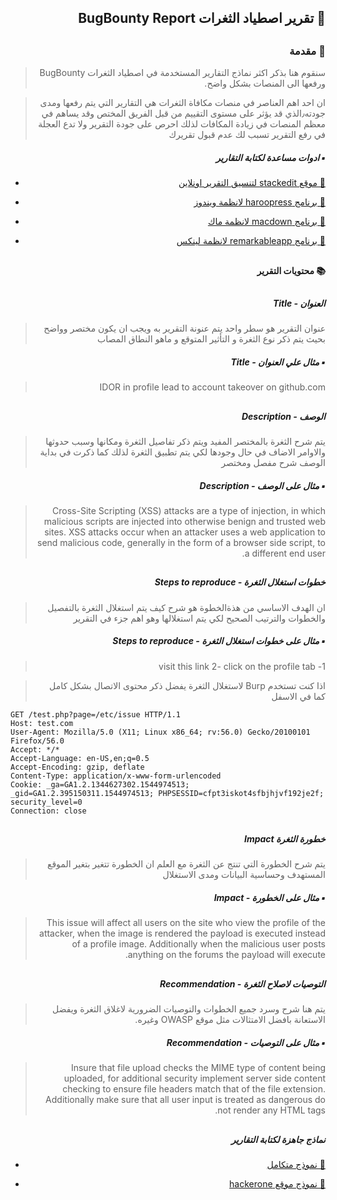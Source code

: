 <h2 dir='rtl' align='right'>📝 تقرير اصطياد الثغرات BugBounty Report </h2>

## <h3 dir='rtl' align='right'>📖 مقدمة </h3>

>  <p dir='rtl' align='right'> سنقوم هنا بذكر اكثر نماذج التقارير المستخدمة في اصطياد الثغرات BugBounty ورفعها الى المنصات بشكل واضح.
</p>

>  <p dir='rtl' align='right'> ان احد اهم العناصر في منصات مكافاة الثغرات هي التقارير التي يتم رفعها ومدى جودته٫الذي قد يؤثر على مستوى التقييم من قبل الفريق المختص وقد يساهم في معظم المنصات في زيادة المكافات لذلك احرص على جودة التقرير ولا تدع العجلة في رفع التقرير تسبب لك عدم قبول تقريرك
</p>


<h5 dir='rtl' align='right'>▪️ ادوات مساعدة لكتابة التقارير </h5>

- [<p dir='rtl' align='right'>🔗  موقع stackedit لتنسيق التقرير اونلاين </p>](https://stackedit.io/)
- [<p dir='rtl' align='right'>🔗  برنامج haroopress لانظمة ويندوز  </p>](http://pad.haroopress.com/)
- [<p dir='rtl' align='right'>🔗  برنامج macdown لانظمة ماك  </p>](http://macdown.uranusjr.com/)
- [<p dir='rtl' align='right'>🔗  برنامج remarkableapp لانظمة لينكس  </p>](https://remarkableapp.github.io/)

## <h4 dir='rtl' align='right'>📚 محتويات التقرير  </h4>

## <h5 dir='rtl' align='right'> العنوان - Title  </h5>

>  <p dir='rtl' align='right'> عنوان التقرير هو سطر واحد يتم عنونة التقرير به ويجب ان يكون مختصر وواضح بحيث يتم ذكر نوع الثغرة و التأثير المتوقع و ماهو النطاق المصاب 
</p>

<h5 dir='rtl' align='right'>▪️ مثال علي العنوان - Title </h5>

>  <p dir='rtl' align='right'>IDOR in profile lead to account takeover on github.com 
</p>

## <h5 dir='rtl' align='right'> الوصف - Description </h5>

>  <p dir='rtl' align='right'> يتم شرح الثغرة بالمختصر المفيد ويتم ذكر تفاصيل الثغرة ومكانها وسبب حدوثها والاوامر الاضاف في حال وجودها لكي يتم تطبيق الثغرة لذلك كما ذكرت في بداية الوصف شرح مفصل ومختصر 
</p>

<h5 dir='rtl' align='right'>▪️ مثال على الوصف - Description </h5>

>  <p dir='rtl' align='right'>Cross-Site Scripting (XSS) attacks are a type of injection, in which malicious scripts are injected into otherwise benign and trusted web sites. XSS attacks occur when an attacker uses a web application to send malicious code, generally in the form of a browser side script, to a different end user.
</p>

## <h5 dir='rtl' align='right'> خطوات استغلال الثغرة -  Steps to reproduce  </h5>

>  <p dir='rtl' align='right'> ان الهدف الاساسي من هذةالخطوة هو شرح كيف يتم استغلال الثغرة بالتفصيل والخطوات والترتيب الصحيح لكي يتم استغلالها وهو اهم جزء في التقرير 
</p>

<h5 dir='rtl' align='right'>▪️ مثال على خطوات استغلال الثغرة -  Steps to reproduce </h5>

>  <p dir='rtl' align='right'>1- visit this link 2- click on the profile tab 
</p>

>  <p dir='rtl' align='right'> اذا كنت تستخدم Burp لاستغلال الثغرة يفضل ذكر محتوى الاتصال بشكل كامل كما في الاسفل 
</p>


```
GET /test.php?page=/etc/issue HTTP/1.1
Host: test.com
User-Agent: Mozilla/5.0 (X11; Linux x86_64; rv:56.0) Gecko/20100101 Firefox/56.0
Accept: */*
Accept-Language: en-US,en;q=0.5
Accept-Encoding: gzip, deflate
Content-Type: application/x-www-form-urlencoded
Cookie: _ga=GA1.2.1344627302.1544974513; _gid=GA1.2.395150311.1544974513; PHPSESSID=cfpt3iskot4sfbjhjvf192je2f; security_level=0
Connection: close
```

## <h5 dir='rtl' align='right'> خطورة الثغرة Impact  </h5>

>  <p dir='rtl' align='right'> يتم شرح الخطورة التي تنتج عن الثغرة مع العلم ان الخطورة تتغير بتغير الموقع المستهدف وحساسية البيانات ومدى الاستغلال 
</p>

<h5 dir='rtl' align='right'>▪️ مثال على الخطورة - Impact </h5>

>  <p dir='rtl' align='right'> This issue will affect all users on the site who view the profile of the attacker, when the image is rendered the payload is executed instead of a profile image. Additionally when the malicious user posts anything on the forums the payload will execute. 
</p>

## <h5 dir='rtl' align='right'> التوصيات لاصلاح الثغرة - Recommendation </h5>

>  <p dir='rtl' align='right'> يتم هنا شرح وسرد جميع الخطوات والتوصيات الضرورية لاغلاق الثغرة ويفضل الاستعانة بافضل الامتثالات مثل موقع OWASP وغيره. 
</p>

<h5 dir='rtl' align='right'>▪️ مثال على التوصيات - Recommendation </h5>

>  <p dir='rtl' align='right'> Insure that file upload checks the MIME type of content being uploaded, for additional security implement server side content checking to ensure file headers match that of the file extension. Additionally make sure that all user input is treated as dangerous do not render any HTML tags.
</p>

## <h5 dir='rtl' align='right'> نماذج جاهزة لكتابة التقارير </h5>

- [<p dir='rtl' align='right'>🔗  نموذج متكامل  </p>](https://github.com/ZephrFish/BugBountyTemplates/blob/master/Blank.md)
- [<p dir='rtl' align='right'>🔗  نموذج موقع hackerone   </p>](https://docs.hackerone.com/hackers/quality-reports.html)

